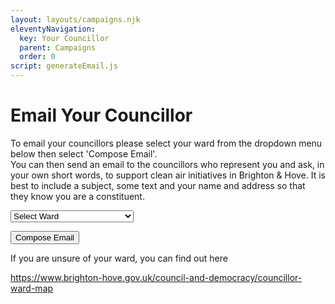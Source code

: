 ```yaml
---
layout: layouts/campaigns.njk
eleventyNavigation:
  key: Your Councillor
  parent: Campaigns
  order: 0
script: generateEmail.js
---
```


# Email Your Councillor

To email your councillors please select your ward from the dropdown menu below then select 'Compose Email'.<br />
You can then send an email to the councillors who represent you and ask, in your own short words, to support clean air initiatives in Brighton & Hove.
It is best to include a subject, some text and your name and address so that they know you are a constituent.

<div class="dropdown">
	<select id="wardDropdown">
		<option value="" selected disabled>Select Ward</option>
		<option value="BrunswickAdelaide">Brunswick & Adelaide</option>
		<option value="CentralHove">Central Hove</option>
		<option value="ColdeanStanmer">Coldean & Stanmer</option>
		<option value="Goldsmid">Goldsmid</option>
		<option value="HanoverElmGrove">Hanover & Elm Grove</option>
		<option value="HangletonKnoll">Hangleton & Knoll</option>
		<option value="HollingdeanFiveways">Hollingdean & Fiveways</option>
		<option value="Kemptown">Kemptown</option>
		<option value="MoulsecoombBevendean">Moulsecoomb & Bevendean</option>
		<option value="NorthPortslade">North Portslade</option>
		<option value="PrestonPark">Preston Park</option>
		<option value="QueensPark">Queen's Park</option>
		<option value="Regency">Regency</option>
		<option value="RottingdeanWestSaltdean">Rottingdean & West Saltdean</option>
		<option value="WestbournePoetsCorner">Westbourne & Poets’ Corner</option>
		<option value="WestdeneHovePark">Westdene & Hove Park</option>
		<option value="WhitehawkMarina">Whitehawk & Marina</option>
		<option value="Woodingdean">Woodingdean</option>
		<option value="Wish">Wish</option>
		<!-- Add more wards as needed -->
	</select>
</div>

<button onclick="generateEmail()">Compose Email</button>

If you are unsure of your ward, you can find out here

<a href="https://www.brighton-hove.gov.uk/council-and-democracy/councillor-ward-map" target="_blank">https://www.brighton-hove.gov.uk/council-and-democracy/councillor-ward-map</a>
